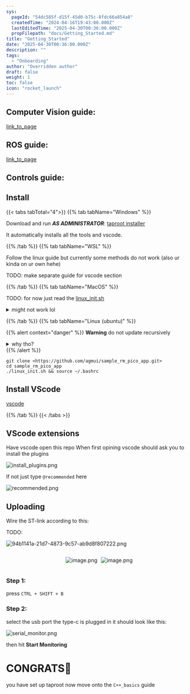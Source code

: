 ```yaml
---
sys:
  pageId: "54dc585f-d15f-45d0-b75c-8fdc66a854a8"
  createdTime: "2024-04-16T19:43:00.000Z"
  lastEditedTime: "2025-04-30T00:36:00.000Z"
  propFilepath: "docs/Getting_Started.md"
title: "Getting_Started"
date: "2025-04-30T00:36:00.000Z"
description: ""
tags:
  - "Onboarding"
author: "Overridden author"
draft: false
weight: 1
toc: false
icon: "rocket_launch"
---
```


## Computer Vision guide:

[link_to_page](86d45bc0-388b-4d26-8848-44f255f73d0e)

## ROS guide:

[link_to_page](3c76c1de-ec8f-46d6-8b0a-294005edc2d5)

## Controls guide:

## Install

{{< tabs tabTotal="4">}}
{{% tab tabName="Windows" %}}

Download and run _**AS ADMINISTRATOR**_: [taproot installer](https://github.com/Thornbots/TeachingFreshies/releases/tag/1.0)

It automatically installs all the tools and vscode.

{{% /tab %}}
{{% tab tabName="WSL" %}}

Follow the linux guide but currently some methods do not work (also ur kinda on ur own hehe)

TODO: make separate guide for vscode section

{{% /tab %}}
{{% tab tabName="MacOS" %}}

TODO: for now just read the [linux_init.sh](https://github.com/agmui/sample_rm_pico_app/blob/main/linux_init.sh)

<details>
<summary>might not work lol</summary>

`brew install libusb pkg-config`

Next install: [vscode](https://code.visualstudio.com/Download)

</details>

{{% /tab %}}
{{% tab tabName="Linux (ubuntu)" %}}

{{% alert context="danger" %}}
**Warning** do not update recursively
<details>
<summary>why tho?</summary>
There are some submodules that may go on for a while (like tinyusb) and I highly
recommend you don't need to get them.
If you want to see what submodules I update just look in `linux_init.sh`
</details>
{{% /alert %}}

```shell
git clone <https://github.com/agmui/sample_rm_pico_app.git>
cd sample_rm_pico_app
./linux_init.sh && source ~/.bashrc
```

## Install VScode

[vscode](https://code.visualstudio.com/Download)

{{% /tab %}}
{{< /tabs >}}

## VScode extensions

Have vscode open this repo
When first opining vscode should ask you to install the plugins

![install_plugins.png](https://prod-files-secure.s3.us-west-2.amazonaws.com/d518164a-d88e-44d1-a4ee-3adb3bd8bce0/89bd30f0-1825-4e77-867b-0a41ce370880/install_plugins.png?X-Amz-Algorithm=AWS4-HMAC-SHA256&X-Amz-Content-Sha256=UNSIGNED-PAYLOAD&X-Amz-Credential=ASIAZI2LB466XLAVD2VF%2F20250526%2Fus-west-2%2Fs3%2Faws4_request&X-Amz-Date=20250526T110710Z&X-Amz-Expires=3600&X-Amz-Security-Token=IQoJb3JpZ2luX2VjEHsaCXVzLXdlc3QtMiJIMEYCIQCPtTe4YKjvnC0cM22M2s3Kndwa3p99Osl2WXhbsAbNowIhAKt5EFTkxE1Ufj5NPk2R0NopxfAVjRbpQJBcJOBwCOE1Kv8DCEQQABoMNjM3NDIzMTgzODA1Igy%2FjCYJWBdcUcwF9Noq3AMgldRDGdsDABbE9dvHqKXwocGl4S5An8ocG4jC7DKyYRL4jSQmowUeaAvftixIr8f1zxUTT%2BqCtsOza07Vzv7zPd6lr2RyAdAKEw7BFn36LBqEwvX9z665dEkAQ9E4cuS%2FVvh48Qff%2FdHugt9jtQYLJjnpZ%2FdLYTkZPVPWIaljVpp%2BM601%2B0%2BfaJx7MDb2GdFdJU1U7EB6%2BtQJB4XtiPdct3hWKjqEFafgda06EgLf1IDf1%2F3WZwdF%2BtER6xgb%2FDoa8L5NEG4aNmLdivNCA3UplYULxsQ5TFzsKc%2FH6z308M%2BElke1RuTEjGyV26MReJm7EFpTs1Za%2FhpaBxY75%2B3kQENpxgmSSBbAhWOZWUCz7Tj%2BB5LTUCgcezPv8IPTd9%2Bcv3IoELNCz07qooPoPsKpmMdcsQ9Zyl41oxRuHE4JdlbUjFFt%2FdsVe3L7DOf8meQ3YhMnyuIR7NT%2BNY3My8PWe8PRw5ME%2BF%2B%2FTUN6RRzTwvoYyABHPZp3ZGOSkNjxe4wGwJwroHbpEL9mAdNCL6fss%2BXDs0uJybGvzArCxeRtP%2BXs6845cP0U6pBXQnSoxjwG9VksvM522oZFqQk%2B8kl5FCv1KyfQ9TnjMf%2FpBVZ%2Ba7pwuhGR%2FVjk6w5%2F1jD3jtHBBjqkAU8xqPJ9HjLNU4JeNuaeG8zodv8WXsJddtkvutq%2BYYL0q4h8pVbuG8wO7cMvx99gUW2pzpnbG8AGZYJFnPUctAJIDx8WU2T1Vdmu7cybwJgKn9ON9JlCjKSxhbdsoDhJAJjisyOkWl%2F%2FIJYM8vpR2mF8vfqzZ1N%2B48FgY9iAGqN1wnlRF0wh7XpEUv3810qivWauqQ4mzhTbRjRNxkJnz6tNKhV7&X-Amz-Signature=b1aec445a6a5ee65589125e9d734088b343073f85386099fe8e1dea117a2ce5d&X-Amz-SignedHeaders=host&x-id=GetObject)

If not just type `@recommended` here  

![recommended.png](https://prod-files-secure.s3.us-west-2.amazonaws.com/d518164a-d88e-44d1-a4ee-3adb3bd8bce0/61e661e9-5d85-4dfc-be0d-8d2097a5e793/recommended.png?X-Amz-Algorithm=AWS4-HMAC-SHA256&X-Amz-Content-Sha256=UNSIGNED-PAYLOAD&X-Amz-Credential=ASIAZI2LB466XLAVD2VF%2F20250526%2Fus-west-2%2Fs3%2Faws4_request&X-Amz-Date=20250526T110710Z&X-Amz-Expires=3600&X-Amz-Security-Token=IQoJb3JpZ2luX2VjEHsaCXVzLXdlc3QtMiJIMEYCIQCPtTe4YKjvnC0cM22M2s3Kndwa3p99Osl2WXhbsAbNowIhAKt5EFTkxE1Ufj5NPk2R0NopxfAVjRbpQJBcJOBwCOE1Kv8DCEQQABoMNjM3NDIzMTgzODA1Igy%2FjCYJWBdcUcwF9Noq3AMgldRDGdsDABbE9dvHqKXwocGl4S5An8ocG4jC7DKyYRL4jSQmowUeaAvftixIr8f1zxUTT%2BqCtsOza07Vzv7zPd6lr2RyAdAKEw7BFn36LBqEwvX9z665dEkAQ9E4cuS%2FVvh48Qff%2FdHugt9jtQYLJjnpZ%2FdLYTkZPVPWIaljVpp%2BM601%2B0%2BfaJx7MDb2GdFdJU1U7EB6%2BtQJB4XtiPdct3hWKjqEFafgda06EgLf1IDf1%2F3WZwdF%2BtER6xgb%2FDoa8L5NEG4aNmLdivNCA3UplYULxsQ5TFzsKc%2FH6z308M%2BElke1RuTEjGyV26MReJm7EFpTs1Za%2FhpaBxY75%2B3kQENpxgmSSBbAhWOZWUCz7Tj%2BB5LTUCgcezPv8IPTd9%2Bcv3IoELNCz07qooPoPsKpmMdcsQ9Zyl41oxRuHE4JdlbUjFFt%2FdsVe3L7DOf8meQ3YhMnyuIR7NT%2BNY3My8PWe8PRw5ME%2BF%2B%2FTUN6RRzTwvoYyABHPZp3ZGOSkNjxe4wGwJwroHbpEL9mAdNCL6fss%2BXDs0uJybGvzArCxeRtP%2BXs6845cP0U6pBXQnSoxjwG9VksvM522oZFqQk%2B8kl5FCv1KyfQ9TnjMf%2FpBVZ%2Ba7pwuhGR%2FVjk6w5%2F1jD3jtHBBjqkAU8xqPJ9HjLNU4JeNuaeG8zodv8WXsJddtkvutq%2BYYL0q4h8pVbuG8wO7cMvx99gUW2pzpnbG8AGZYJFnPUctAJIDx8WU2T1Vdmu7cybwJgKn9ON9JlCjKSxhbdsoDhJAJjisyOkWl%2F%2FIJYM8vpR2mF8vfqzZ1N%2B48FgY9iAGqN1wnlRF0wh7XpEUv3810qivWauqQ4mzhTbRjRNxkJnz6tNKhV7&X-Amz-Signature=1cbdcec8668630067dee1fbbd4e20463adcb071e3ce4ce2fabd4ecee3ca035b1&X-Amz-SignedHeaders=host&x-id=GetObject)

## Uploading

Wire the ST-link according to this:

TODO:

![94b1141a-21d7-4873-9c57-ab9d8f807222.png](https://prod-files-secure.s3.us-west-2.amazonaws.com/d518164a-d88e-44d1-a4ee-3adb3bd8bce0/e5fad17d-ab82-4300-9f4c-505ab4b1202c/94b1141a-21d7-4873-9c57-ab9d8f807222.png?X-Amz-Algorithm=AWS4-HMAC-SHA256&X-Amz-Content-Sha256=UNSIGNED-PAYLOAD&X-Amz-Credential=ASIAZI2LB466XLAVD2VF%2F20250526%2Fus-west-2%2Fs3%2Faws4_request&X-Amz-Date=20250526T110710Z&X-Amz-Expires=3600&X-Amz-Security-Token=IQoJb3JpZ2luX2VjEHsaCXVzLXdlc3QtMiJIMEYCIQCPtTe4YKjvnC0cM22M2s3Kndwa3p99Osl2WXhbsAbNowIhAKt5EFTkxE1Ufj5NPk2R0NopxfAVjRbpQJBcJOBwCOE1Kv8DCEQQABoMNjM3NDIzMTgzODA1Igy%2FjCYJWBdcUcwF9Noq3AMgldRDGdsDABbE9dvHqKXwocGl4S5An8ocG4jC7DKyYRL4jSQmowUeaAvftixIr8f1zxUTT%2BqCtsOza07Vzv7zPd6lr2RyAdAKEw7BFn36LBqEwvX9z665dEkAQ9E4cuS%2FVvh48Qff%2FdHugt9jtQYLJjnpZ%2FdLYTkZPVPWIaljVpp%2BM601%2B0%2BfaJx7MDb2GdFdJU1U7EB6%2BtQJB4XtiPdct3hWKjqEFafgda06EgLf1IDf1%2F3WZwdF%2BtER6xgb%2FDoa8L5NEG4aNmLdivNCA3UplYULxsQ5TFzsKc%2FH6z308M%2BElke1RuTEjGyV26MReJm7EFpTs1Za%2FhpaBxY75%2B3kQENpxgmSSBbAhWOZWUCz7Tj%2BB5LTUCgcezPv8IPTd9%2Bcv3IoELNCz07qooPoPsKpmMdcsQ9Zyl41oxRuHE4JdlbUjFFt%2FdsVe3L7DOf8meQ3YhMnyuIR7NT%2BNY3My8PWe8PRw5ME%2BF%2B%2FTUN6RRzTwvoYyABHPZp3ZGOSkNjxe4wGwJwroHbpEL9mAdNCL6fss%2BXDs0uJybGvzArCxeRtP%2BXs6845cP0U6pBXQnSoxjwG9VksvM522oZFqQk%2B8kl5FCv1KyfQ9TnjMf%2FpBVZ%2Ba7pwuhGR%2FVjk6w5%2F1jD3jtHBBjqkAU8xqPJ9HjLNU4JeNuaeG8zodv8WXsJddtkvutq%2BYYL0q4h8pVbuG8wO7cMvx99gUW2pzpnbG8AGZYJFnPUctAJIDx8WU2T1Vdmu7cybwJgKn9ON9JlCjKSxhbdsoDhJAJjisyOkWl%2F%2FIJYM8vpR2mF8vfqzZ1N%2B48FgY9iAGqN1wnlRF0wh7XpEUv3810qivWauqQ4mzhTbRjRNxkJnz6tNKhV7&X-Amz-Signature=b3b861e08575ddf4315e605dad33e921092d1c0ee8db08a4c18a4f6d61e0137b&X-Amz-SignedHeaders=host&x-id=GetObject)

<div style="display: flex;flex-direction: row; column-gap:10px; max-width: 630px;justify-content: center;">
<div>

![image.png](https://prod-files-secure.s3.us-west-2.amazonaws.com/d518164a-d88e-44d1-a4ee-3adb3bd8bce0/210ecb78-1116-4d7b-b9b7-2292f66fa2c2/image.png?X-Amz-Algorithm=AWS4-HMAC-SHA256&X-Amz-Content-Sha256=UNSIGNED-PAYLOAD&X-Amz-Credential=ASIAZI2LB466ZZVAV6EZ%2F20250526%2Fus-west-2%2Fs3%2Faws4_request&X-Amz-Date=20250526T110712Z&X-Amz-Expires=3600&X-Amz-Security-Token=IQoJb3JpZ2luX2VjEHkaCXVzLXdlc3QtMiJHMEUCIQCTvAFwfeaXBYfXnBUzUp9%2FLJX6%2BqK819ScwK3AgkmyGgIgBlZ9k%2BtigVwuLMVs05wPnFxiJozfzNrCJkuKtUFlci0q%2FwMIQhAAGgw2Mzc0MjMxODM4MDUiDMLx4WMLxolwwdwr8CrcA5EpEz2sTrkdKtjSFE3MhhmR5l29aAoG6pDCbCa2eZmS6QmhRO7GxjgrZFtLPSUIe1Pm8SHGehcSxtbW%2FcJua%2BVjd0zkiMbac0jTi7HMiuUZZx1nsM83nIm7lZtF5WA3t4r0fSH1DaEYlnFt4tAeUqc1eOQy%2BgRHgDojXwaZncqP73z8cI5MVLnggzmNlBN2YQFljCitmCxi1SmLaR%2FDVgPYtlv05la%2FLDXVoHXMbF%2BoYaiUdGT5lRjFqDB6A3U9IN4%2Bqe4xsX98gqMPQwrjBPcb3A%2B3%2F93QddrhPHjgeFB40pTatblHofsf6I9%2B9CwmTW%2F3v9ZVrxqaqIncWt3K1oE2t0oTB13ZJBEPdq4q5WmW03kFhln1mq3ahY2TJGiOwLqDCfuOaycod5NxGTNPM1cFG1%2FMH98877ZJK9%2FOJHu0JXhhNoCrTd5iuLBkMI9IdwsKBnJGSuw66OpUeYAKSCZE0b4N2h%2BU7tiZfy12jDi1pLb0KH4BlWXSit4yWLv1kTMvXCEnzK25CnihUjTWQojATmi9SVUBk2mpfynmcl4vr87au99KgJl7APgPgLP2Pda%2FiQoDISJGY7BPe6Y5LSJKtbqradCBhtTFGYjxcJEJPovXJeBaq2ELV%2FORMKPX0MEGOqUBaAiFDHgSfVeCnVjSNMfNT5EMuzi9dzsPbsGVhG5zziKFlsyD8S9oMWhe9w5cMlTnvDht9x14CzIGRPKv2nh6IKR7sUvPVHxisQcFqbVIHabCSnyEM%2BeRvEEzC7hJvjeVOGqEMIjz6MFXLE1KHKHQ8Z%2F1nJobXVbMZMq6obHZK2NmfDSyAdxBshIOj0jCaW3pCaqdwge8jUwiLnIgXvuzNkyomDy%2F&X-Amz-Signature=df2a43b27ace15a59dbf9a1623531e9d87b3e1e0667b1d647d7f222bb5ee9440&X-Amz-SignedHeaders=host&x-id=GetObject)

</div>
<div>

![image.png](https://prod-files-secure.s3.us-west-2.amazonaws.com/d518164a-d88e-44d1-a4ee-3adb3bd8bce0/33a0fd0f-8ca6-4a86-8e09-26e95ded1fff/image.png?X-Amz-Algorithm=AWS4-HMAC-SHA256&X-Amz-Content-Sha256=UNSIGNED-PAYLOAD&X-Amz-Credential=ASIAZI2LB466RRCAENSU%2F20250526%2Fus-west-2%2Fs3%2Faws4_request&X-Amz-Date=20250526T110712Z&X-Amz-Expires=3600&X-Amz-Security-Token=IQoJb3JpZ2luX2VjEHkaCXVzLXdlc3QtMiJGMEQCIDTHipxYiiR6NJbdnk18v4dXjc8tdDLh%2BiqOi%2BOtkkkTAiB%2Bp1xl2oz%2FIvrGAsWmet17JJnfYqTv03RkQ29f5iDfUir%2FAwhCEAAaDDYzNzQyMzE4MzgwNSIMNr5TgjyzgfvrsGLPKtwDrZB6vami7lZvZpO%2BtHV7RxnmRSp9o7CMgFbYvBCO64ZFDajSKrfE0CTEYsyMO7X%2BooDDiKVs5YsQqQOGdTgyJJl22rUOM8yAGfUJMsy1dML1cvRwOqONiYdYdmbEPr%2F5AGj%2FDAPzVAi7kGhfR9u3slotU%2Bv6jczFJ7hJpu735cbN%2FAF4lJjRjx3CQSKUN10PdwMEMn1S7YjqJaDpSG2ltbpiuwOxK6pZ%2Bqsg6MbuCgrIzlCUJWEyqcrditb%2Bmeu8Tgdz02WnYqOOg5NWB93CDSoJBzSOf2ayE6EoK9tD9TrV6d5NgKbc3O9S4HVRcU%2Ff%2BA%2B%2BvT8Jz7O1Ylng7BkVCMUwXQ2TPuXzgY4SfXX6Gn9VseZTfUfDY1govcdswF1izxjfq3S6ACVtSrSAQqxIE%2FtHYolghAz79zYJdPtT1SSPrtINPjLfUum5%2Bptuxy9yPejyQ%2Bnv9B96eLV4wXiivAAKgYC3mXx0xAfYcHpA9haWrBtyIH4aLiaWjKPTManPXSxnRcvOFvR2jGAL6i842KcmrScLfoYvwP0uuN%2BPAcjQi0rFfIV28k81sEw5aQR3VahOgZGJ8r0MoRgMVf5VLlnJF%2F9a1txMn3wGPrZt%2FoFe17P2CHrEUa0tSRcwsuPQwQY6pgElcPr%2B33PVpqykGuipkLxAYWoz4Tf1STM%2BflQImj5aVO%2FDp5aNKECSgBe89524pGxTbCL2JQVlYcYQMz0o8GRlKWs5dK%2BoSnoaUZKTbvzLtQQsmB5qp48m%2B7kMHdjOW8Yp1363BjuNid2VrISius8l9J3zr95hm2ee7Por00yVEkw8CC9otg99JgLoz7SuVuEPQ%2FozubfoDRucKIVt2osuQ0t7FWkI&X-Amz-Signature=ec4214a320cc9f539ad7131c8fd8ed32e2618ae6371fb36ebbeda0a52e2d60b8&X-Amz-SignedHeaders=host&x-id=GetObject)

</div>
</div>

### Step 1:

press `CTRL + SHIFT + B`

### Step 2:

select the usb port the type-c is plugged in it should look like this:

![serial_monitor.png](https://prod-files-secure.s3.us-west-2.amazonaws.com/d518164a-d88e-44d1-a4ee-3adb3bd8bce0/f03f4774-05d4-4393-b6a0-d5efb6d315ab/serial_monitor.png?X-Amz-Algorithm=AWS4-HMAC-SHA256&X-Amz-Content-Sha256=UNSIGNED-PAYLOAD&X-Amz-Credential=ASIAZI2LB466XLAVD2VF%2F20250526%2Fus-west-2%2Fs3%2Faws4_request&X-Amz-Date=20250526T110710Z&X-Amz-Expires=3600&X-Amz-Security-Token=IQoJb3JpZ2luX2VjEHsaCXVzLXdlc3QtMiJIMEYCIQCPtTe4YKjvnC0cM22M2s3Kndwa3p99Osl2WXhbsAbNowIhAKt5EFTkxE1Ufj5NPk2R0NopxfAVjRbpQJBcJOBwCOE1Kv8DCEQQABoMNjM3NDIzMTgzODA1Igy%2FjCYJWBdcUcwF9Noq3AMgldRDGdsDABbE9dvHqKXwocGl4S5An8ocG4jC7DKyYRL4jSQmowUeaAvftixIr8f1zxUTT%2BqCtsOza07Vzv7zPd6lr2RyAdAKEw7BFn36LBqEwvX9z665dEkAQ9E4cuS%2FVvh48Qff%2FdHugt9jtQYLJjnpZ%2FdLYTkZPVPWIaljVpp%2BM601%2B0%2BfaJx7MDb2GdFdJU1U7EB6%2BtQJB4XtiPdct3hWKjqEFafgda06EgLf1IDf1%2F3WZwdF%2BtER6xgb%2FDoa8L5NEG4aNmLdivNCA3UplYULxsQ5TFzsKc%2FH6z308M%2BElke1RuTEjGyV26MReJm7EFpTs1Za%2FhpaBxY75%2B3kQENpxgmSSBbAhWOZWUCz7Tj%2BB5LTUCgcezPv8IPTd9%2Bcv3IoELNCz07qooPoPsKpmMdcsQ9Zyl41oxRuHE4JdlbUjFFt%2FdsVe3L7DOf8meQ3YhMnyuIR7NT%2BNY3My8PWe8PRw5ME%2BF%2B%2FTUN6RRzTwvoYyABHPZp3ZGOSkNjxe4wGwJwroHbpEL9mAdNCL6fss%2BXDs0uJybGvzArCxeRtP%2BXs6845cP0U6pBXQnSoxjwG9VksvM522oZFqQk%2B8kl5FCv1KyfQ9TnjMf%2FpBVZ%2Ba7pwuhGR%2FVjk6w5%2F1jD3jtHBBjqkAU8xqPJ9HjLNU4JeNuaeG8zodv8WXsJddtkvutq%2BYYL0q4h8pVbuG8wO7cMvx99gUW2pzpnbG8AGZYJFnPUctAJIDx8WU2T1Vdmu7cybwJgKn9ON9JlCjKSxhbdsoDhJAJjisyOkWl%2F%2FIJYM8vpR2mF8vfqzZ1N%2B48FgY9iAGqN1wnlRF0wh7XpEUv3810qivWauqQ4mzhTbRjRNxkJnz6tNKhV7&X-Amz-Signature=8cf77c5c0f4661fd3aa53e818ea1377835c5ff22e323d81d7f1081cea69ec542&X-Amz-SignedHeaders=host&x-id=GetObject)

then hit **Start Monitoring**

# CONGRATS🎉

you have set up taproot now move onto the `C++_basics` guide
